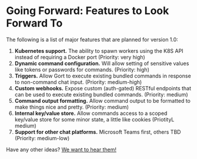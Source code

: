# Going Forward: Features to Look Forward To

The following is a list of major features that are planned for version 1.0:

1. **Kubernetes support.** The ability to spawn workers using the K8S API instead of requiring a Docker port (Priority: very high)
1. **Dynamic command configuration.** Will allow setting of sensitive values like tokens or passwords for commands. (Priority: high)
1. **Triggers.** Allow Gort to execute existing bundled commands in response to non-command chat input. (Priority: medium-high)
1. **Custom webhooks.** Expose custom (auth-gated) RESTful endpoints that can be used to execute existing bundled commands. (Priority: medium)
1. **Command output formatting.** Allow command output to be formatted to make things nice and pretty. (Priority: medium)
1. **Internal key/value store.** Allow commands access to a scoped key/value store for some minor state, a little like cookies (PriotityL medium)
1. **Support for other chat platforms.** Microsoft Teams first, others TBD (Priority: medium-low)

Have any other ideas? [We want to hear them!](https://github.com/getgort/gort/issues)
